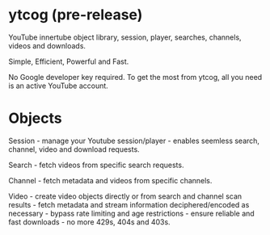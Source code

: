 # ytcog (pre-release)

YouTube innertube object library, session, player, searches, channels, videos and downloads.

Simple, Efficient, Powerful and Fast. 

No Google developer key required.  To get the most from ytcog, all you need is an active YouTube account.

# Objects

Session - manage your Youtube session/player - enables seemless search, channel, video and download requests.

Search - fetch videos from specific search requests. 

Channel - fetch metadata and videos from specific channels.

Video - create video objects directly or from search and channel scan results - fetch metadata and stream information deciphered/encoded as necessary - bypass rate limiting and age restrictions - ensure reliable and fast downloads - no more 429s, 404s and 403s.


